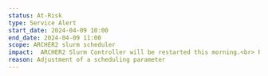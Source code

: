 ```yaml
---
status: At-Risk
type: Service Alert
start_date: 2024-04-09 10:00 
end_date: 2024-04-09 11:00 
scope: ARCHER2 slurm scheduler 
impact:  ARCHER2 Slurm Controller will be restarted this morning.<br> Running jobs will continue to run, but Slurm commands will be unavailable for a few minutes.
reason: Adjustment of a scheduling parameter
---
```

